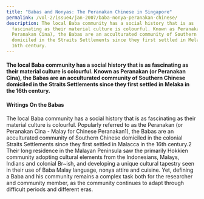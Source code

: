 ```yaml
---
title: "Babas and Nonyas: The Peranakan Chinese in Singapore"
permalink: /vol-2/issue4/jan-2007/baba-nonya-peranakan-chinese/
description: The local Baba community has a social history that is as
  fascinating as their material culture is colourful. Known as Peranakan (or
  Peranakan Cina), the Babas are an acculturated community of Southern Chinese
  domiciled in the Straits Settlements since they first settled in Melaka in the
  16th century.
---
```

####  The local Baba community has a social history that is as fascinating as their material culture is colourful. Known as Peranakan (or Peranakan Cina), the Babas are an acculturated community of Southern Chinese domiciled in the Straits Settlements since they first settled in Melaka in the 16th century.

#### **Writings On the Babas**
The local Baba community has a social history that is as fascinating as their material culture is colourful. Popularly referred to as the Peranakan (or Peranakan Cina - Malay for Chinese Peranakan1), the Babas are an acculturated community of Southern Chinese domiciled in the colonial Straits Settlements since they first settled in Malacca in the 16th century.2 Their long residence in the Malayan Peninsula saw the primarily Hokkien community adopting cultural elements from the Indonesians, Malays, Indians and colonial Br~ish, and developing a unique cultural tapestry seen in their use of Baba Malay language, nonya attire and cuisine. Yet, defining a Baba and his community remains a complex task both for the researcher and community member, as the community continues to adapt through difficult periods and different eras.




